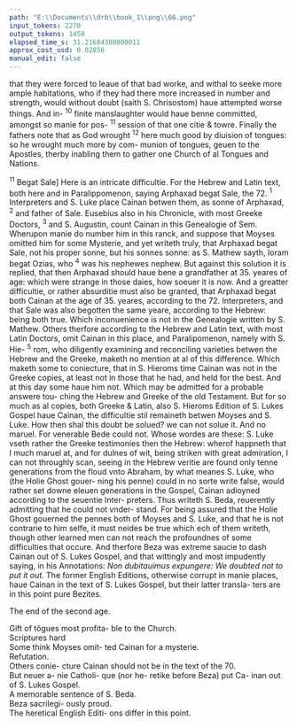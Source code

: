 ```yaml
---
path: "E:\\Documents\\drb\\book_1\\png\\66.png"
input_tokens: 2270
output_tokens: 1450
elapsed_time_s: 31.21684300000011
approx_cost_usd: 0.02856
manual_edit: false
---
```

that they were forced to leaue of that bad worke, and withal to seeke more ample habitations, who if they had there more increased in number and strength, would without doubt (saith S. Chrisostom) haue attempted worse things. And in- <sup>10</sup>
finite manslaughter would haue benne committed, amongst so manie for pos- <sup>11</sup>
session of that one citie & towre. Finally the fathers note that as God wrought <sup>12</sup>
here much good by diuision of tongues: so he wrought much more by com-
munion of tongues, geuen to the Apostles, therby inabling them to gather one
Church of al Tongues and Nations.

<sup>11</sup> Begat Sale] Here is an intricate difficultie. For the Hebrew and Latin
text, both here and in Paralippomenon, saying Arphaxad begat Sale, the 72. <sup>1</sup>
Interpreters and S. Luke place Cainan betwen them, as sonne of Arphaxad, <sup>2</sup>
and father of Sale. Eusebius also in his Chronicle, with most Greeke Doctors, <sup>3</sup>
and S. Augustin, count Cainan in this Genealogie of Sem. Wherupon manie
do number him in this ranck, and suppose that Moyses omitted him for some
Mysterie, and yet writeth truly, that Arphaxad begat Sale, not his proper
sonne, but his sonnes sonne: as S. Mathew sayth, Ioram begat Ozias, who <sup>4</sup>
was his nephewes nephew. But against this solution it is replied, that then
Arphaxad should haue bene a grandfather at 35. yeares of age: which were
strange in those daies, how soeuer it is now. And a greatter difficultie, or
rather absurditie must also be granted, that Arphaxad begat both Cainan
at the age of 35. yeares, according to the 72. Interpreters, and that Sale was
also begotten the same yeare, according to the Hebrew: being both true.
Which inconuenience is not in the Genealogie written by S. Mathew.
Others therfore according to the Hebrew and Latin text, with most Latin
Doctors, omit Cainan in this place, and Paralipomenon, namely with S. Hie- <sup>5</sup>
rom, who diligently examining and reconciling varieties betwen the Hebrew
and the Greeke, maketh no mention at al of this difference. Which maketh
some to coniecture, that in S. Hieroms time Cainan was not in the Greeke
copies, at least not in those that he had, and held for the best. And at this day
some haue him not. Which may be admitted for a probable answere tou-
ching the Hebrew and Greeke of the old Testament. But for so much as al
copies, both Greeke & Latin, also S. Hieroms Edition of S. Lukes Gospel haue
Cainan, the difficultie stil remaineth betwen Moyses and S. Luke. How then
shal this doubt be solued? we can not solue it. And no maruel. For venerable
Bede could not. Whose wordes are these: S. Luke vseth rather the Greeke
testimonies then the Hebrew: wherof happneth that I much maruel at, and
for dulnes of wit, being striken with great admiration, I can not throughly
scan, seeing in the Hebrew veritie are found only tenne generations from the
floud vnto Abraham, by what meanes S. Luke, who (the Holie Ghost gouer-
ning his penne) could in no sorte write false, would rather set downe eleuen
generations in the Gospel, Cainan adioyned according to the seuentie Inter-
preters. Thus writeth S. Beda, reuerently admitting that he could not vnder-
stand. For being assured that the Holie Ghost gouerned the pennes both of
Moyses and S. Luke, and that he is not contrarie to him selfe, it must neides be
true which ech of them writeth, though other learned men can not reach the
profoundnes of some difficulties that occure. And therfore Beza was extreme
saucie to dash Cainan out of S. Lukes Gospel, and that wittingly and most
impudently saying, in his Annotations: *Non dubitauimus expungere: We doubted
not to put it out.* The former English Editions, otherwise corrupt in manie
places, haue Cainan in the text of S. Lukes Gospel, but their latter transla-
ters are in this point pure Bezites.

The end of the second age.

[^1]: 1. Par. 1.

[^2]: Luc. 3.

[^3]: v. 36.

[^4]: Mat. 1.

[^5]: Quæst. Hebr.

<aside>Gift of tõgues most profita-
ble to the
Church.</aside>

<aside>Scriptures
hard</aside>

<aside>Some think
Moyses omit-
ted Cainan for
a mysterie.</aside>

<aside>Refutation.</aside>

<aside>Others conie-
cture Cainan
should not be
in the text of
the 70.</aside>

<aside>But neuer a-
nie Catholi-
que (nor he-
retike before
Beza) put Ca-
inan out of S.
Lukes Gospel.</aside>

<aside>A memorable
sentence of S.
Beda.</aside>

<aside>Beza sacrilegi-
ously proud.</aside>

<aside>The heretical
English Editi-
ons differ in
this point.</aside>